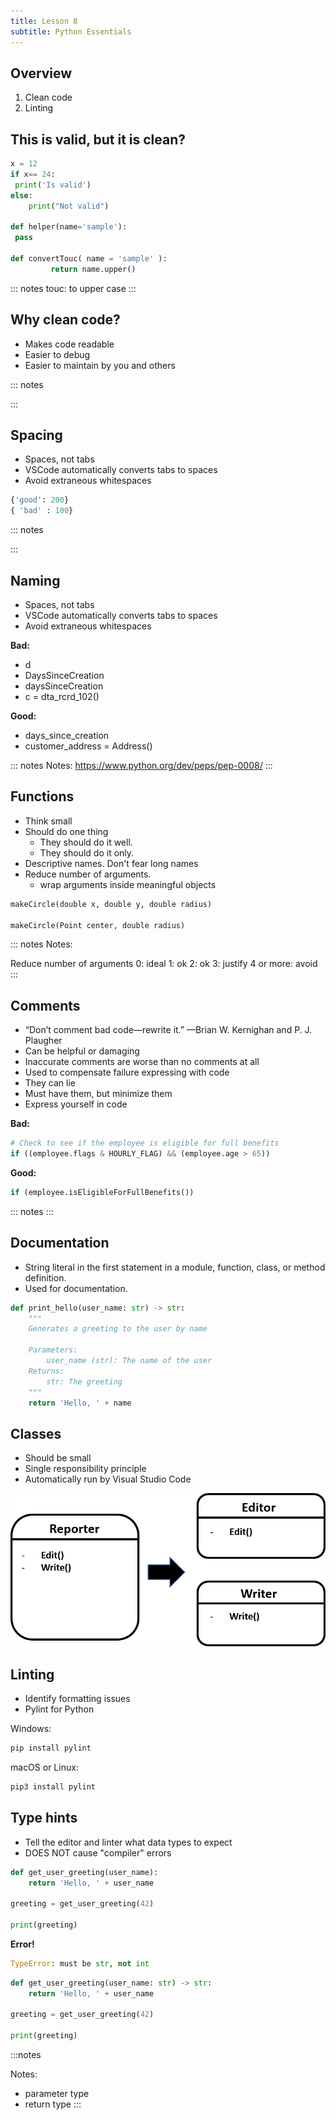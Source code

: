 ```yaml
---
title: Lesson 8
subtitle: Python Essentials
---
```


## Overview

1. Clean code
1. Linting

## This is valid, but it is clean?

```python
x = 12
if x== 24:
 print('Is valid')
else:
    print("Not valid")

def helper(name='sample'):
 pass

def convertTouc( name = 'sample' ):
         return name.upper()
```

::: notes
touc: to upper case
:::

## Why clean code?

- Makes code readable
- Easier to debug
- Easier to maintain by you and others

::: notes

:::

## Spacing

- Spaces, not tabs
- VSCode automatically converts tabs to spaces
- Avoid extraneous whitespaces

```python
{'good': 200}
{ 'bad' : 100}
```

::: notes

:::

## Naming

- Spaces, not tabs
- VSCode automatically converts tabs to spaces
- Avoid extraneous whitespaces

**Bad:**
- d
- DaysSinceCreation
- daysSinceCreation
- c = dta_rcrd_102()

**Good:**
- days_since_creation
- customer_address = Address()


::: notes
Notes:
https://www.python.org/dev/peps/pep-0008/
:::

## Functions

- Think small
- Should do one thing
    - They should do it well.
    - They should do it only.
- Descriptive names. Don't fear long names
- Reduce number of arguments.
    - wrap arguments inside meaningful objects

```python
makeCircle(double x, double y, double radius)

makeCircle(Point center, double radius)
```

::: notes
Notes:

Reduce number of arguments
0: ideal
1: ok
2: ok
3: justify
4 or more: avoid
:::

## Comments

- “Don’t comment bad code—rewrite it.” —Brian W. Kernighan and P. J. Plaugher
- Can be helpful or damaging
- Inaccurate comments are worse than no comments at all
- Used to compensate failure expressing with code
- They can lie
- Must have them, but minimize them
- Express yourself in code

**Bad:**
```python
# Check to see if the employee is eligible for full benefits
if ((employee.flags & HOURLY_FLAG) && (employee.age > 65))
```

**Good:**
```python
if (employee.isEligibleForFullBenefits())
```

::: notes
:::

## Documentation

- String literal in the first statement in a module, function, class, or method definition.
- Used for documentation.

```python
def print_hello(user_name: str) -> str:
    """
    Generates a greeting to the user by name

	Parameters:
		user_name (str): The name of the user
	Returns:
		str: The greeting
	"""
	return 'Hello, ' + name
```

## Classes

- Should be small
- Single responsibility principle
- Automatically run by Visual Studio Code

![image](../media/single_responsibility_principle.png)

## Linting

- Identify formatting issues
- Pylint for Python

Windows:
```bash
pip install pylint
```

macOS or Linux:
```bash
pip3 install pylint
```

## Type hints

- Tell the editor and linter what data types to expect
- DOES NOT cause "compiler" errors

```python
def get_user_greeting(user_name):
    return 'Hello, ' + user_name

greeting = get_user_greeting(42)

print(greeting)
```
**Error!**
```python
TypeError: must be str, not int 
```

```python
def get_user_greeting(user_name: str) -> str:
    return 'Hello, ' + user_name

greeting = get_user_greeting(42)

print(greeting)
```
:::notes

Notes:
- parameter type
- return type
:::


